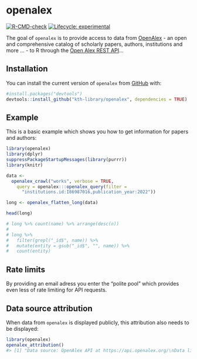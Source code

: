 
<!-- README.md is generated from README.Rmd. Please edit that file -->

# openalex

<!-- badges: start -->

[![R-CMD-check](https://github.com/KTH-Library/openalex/workflows/R-CMD-check/badge.svg)](https://github.com/KTH-Library/openalex/actions)
[![Lifecycle:
experimental](https://img.shields.io/badge/lifecycle-experimental-orange.svg)](https://lifecycle.r-lib.org/articles/stages.html#experimental)
<!-- badges: end -->

The goal of `openalex` is to provide access to data from
[OpenAlex](https://openalex.org) - an open and comprehensive catalog of
scholarly papers, authors, institutions and more … - to R through the
[Open Alex REST API](https://docs.openalex.org/api)…

## Installation

You can install the current version of `openalex` from
[GitHub](https://github.com/kth-library/openalex) with:

``` r
#install.packages("devtools")
devtools::install_github("kth-library/openalex", dependencies = TRUE)
```

## Example

This is a basic example which shows you how to get information for
papers and authors:

``` r
library(openalex)
library(dplyr)
suppressPackageStartupMessages(library(purrr))
library(knitr)

data <- 
  openalex_crawl("works", verbose = TRUE,
    query = openalex:::openalex_query(filter = 
      "institutions.id:I86987016,publication_year:2022"))

long <- openalex_flatten_long(data)

head(long)

# long %>% count(name) %>% arrange(desc(n))
# 
# long %>%
#   filter(grepl("_id$", name)) %>%
#   mutate(entity = gsub("_id$", "", name)) %>%
#   count(entity)
```

## Rate limits

By providing an email adress you enter the “polite pool” which provides
even less of rate limiting for API requests.

## Data source attribution

When data from `openalex` is displayed publicly, this attribution also
needs to be displayed:

``` r
library(openalex)
openalex_attribution()
#> [1] "Data source: OpenAlex API at https://api.openalex.org/\nData license agreement: https://creativecommons.org/publicdomain/zero/1.0/"
```
